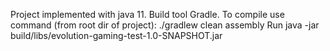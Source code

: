 Project implemented with java 11.
Build tool Gradle.
To compile use command (from root dir of project):
  ./gradlew clean assembly
Run
 java -jar build/libs/evolution-gaming-test-1.0-SNAPSHOT.jar